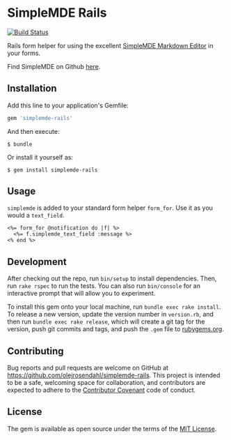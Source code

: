 [travis]: https://travis-ci.org/olejrosendahl/simplemde-rails

# SimpleMDE Rails

[![Build Status](https://travis-ci.org/olejrosendahl/simplemde-rails.svg?branch=master)][travis]

Rails form helper for using the excellent [SimpleMDE Markdown
Editor](http://nextstepwebs.github.io/simplemde-markdown-editor/) in
your forms.

Find SimpleMDE on Github [here](https://github.com/NextStepWebs/simplemde-markdown-editor).

## Installation

Add this line to your application's Gemfile:

```ruby
gem 'simplemde-rails'
```

And then execute:

    $ bundle

Or install it yourself as:

    $ gem install simplemde-rails

## Usage

`simplemde` is added to your standard form helper `form_for`. Use it as
you would a `text_field`.

```erb
<%= form_for @notification do |f| %>
  <%= f.simplemde_text_field :message %>
<% end %>
```
## Development

After checking out the repo, run `bin/setup` to install dependencies. Then, run `rake rspec` to run the tests. You can also run `bin/console` for an interactive prompt that will allow you to experiment.

To install this gem onto your local machine, run `bundle exec rake install`. To release a new version, update the version number in `version.rb`, and then run `bundle exec rake release`, which will create a git tag for the version, push git commits and tags, and push the `.gem` file to [rubygems.org](https://rubygems.org).

## Contributing

Bug reports and pull requests are welcome on GitHub at https://github.com/olejrosendahl/simplemde-rails. This project is intended to be a safe, welcoming space for collaboration, and contributors are expected to adhere to the [Contributor Covenant](contributor-covenant.org) code of conduct.


## License

The gem is available as open source under the terms of the [MIT License](http://opensource.org/licenses/MIT).

